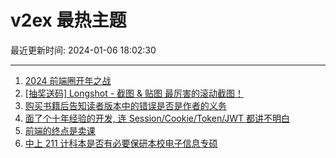 # v2ex 最热主题

最近更新时间: 2024-01-06 18:02:30

--- 
1. [2024 前端圈开年之战](https://www.v2ex.com/t/1006336) 
2. [[抽奖送码] Longshot - 截图 & 贴图 最厉害的滚动截图！](https://www.v2ex.com/t/1006341) 
3. [购买书籍后告知读者版本中的错误是否是作者的义务](https://www.v2ex.com/t/1006332) 
4. [面了个十年经验的开发, 连 Session/Cookie/Token/JWT 都讲不明白](https://www.v2ex.com/t/1006401) 
5. [前端的终点是卖课](https://www.v2ex.com/t/1006330) 
6. [中上 211 计科本是否有必要保研本校电子信息专硕](https://www.v2ex.com/t/1006334) 
